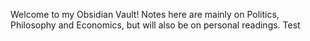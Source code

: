 Welcome to my Obsidian Vault!
Notes here are mainly on Politics, Philosophy and Economics, but will also be on personal readings.
Test
